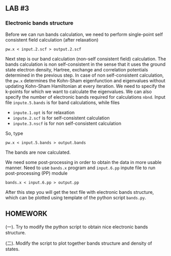 ## **LAB #3**
### **Electronic bands structure**
Before we can run bands calculation, we need to perform single-point self consistent field calculation (after relaxation)
```
pw.x < input.2.scf > output.2.scf
```
Next step is our band calculation (non-self consistent field) calculation. The bands calculation is non self-consistent in the sense that it uses the ground state electron density, Hartree, exchange and correlation potentials determined in the previous step. In case of non self-consistent calculation, the `pw.x` determines the Kohn-Sham eigenfunction and eigenvalues without updating Kohn-Sham Hamiltonian at every iteration. We need to specify the k-points for which we want to calculate the eigenvalues. We can also specify the number of electronic bands required for calculations `nbnd`. Input file `inpute.5.bands`
is for band calculations, while files 
* `inpute.1.opt` is for relaxation
* `inpute.2.scf` is for self-consistent calculation
* `inpute.3.nscf` is for non self-consistent calculation

So, type
```
pw.x < input.5.bands > output.bands
```
The bands are now calculated. 

We need some post-processing in order to obtain the data in more usable manner. 
Need to use `bands.x` program and `input.6.pp` inpute file to run post-processing (PP) module
```
bands.x < input.6.pp > output.pp
```
After this step you will get the text file with electronic bands structure, which can be plotted using template of the python script `bands.py`.

## HOMEWORK
(一). Try to modify the python script to obtain nice electronic bands structure.

(二). Modify the script to plot together bands structure and density of states.

